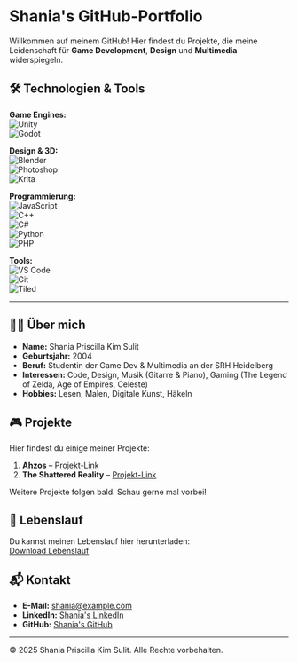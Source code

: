 # Shania's GitHub-Portfolio

Willkommen auf meinem GitHub! Hier findest du Projekte, die meine Leidenschaft für **Game Development**, **Design** und **Multimedia** widerspiegeln.

## 🛠️ **Technologien & Tools**

**Game Engines:**  
![Unity](https://img.shields.io/badge/Engine-Unity-black?logo=unity&logoColor=white)  
![Godot](https://img.shields.io/badge/Engine-Godot-blue?logo=godot-engine&logoColor=white)

**Design & 3D:**  
![Blender](https://img.shields.io/badge/3D-Blender-orange?logo=blender&logoColor=white)  
![Photoshop](https://img.shields.io/badge/Design-Photoshop-blue?logo=adobe-photoshop&logoColor=white)  
![Krita](https://img.shields.io/badge/Design-Krita-green?logo=krita&logoColor=white)  

**Programmierung:**  
![JavaScript](https://img.shields.io/badge/Programming-JavaScript-yellow?logo=javascript&logoColor=white)  
![C++](https://img.shields.io/badge/Programming-C++-blue?logo=cplusplus&logoColor=white)  
![C#](https://img.shields.io/badge/Programming-C%23-blue?logo=csharp&logoColor=white)  
![Python](https://img.shields.io/badge/Programming-Python-blue?logo=python&logoColor=white)  
![PHP](https://img.shields.io/badge/Programming-PHP-blue?logo=php&logoColor=white)  

**Tools:**  
![VS Code](https://img.shields.io/badge/Editor-VS%20Code-blue?logo=visual-studio-code&logoColor=white)  
![Git](https://img.shields.io/badge/Version%20Control-Git-orange?logo=git&logoColor=white)  
![Tiled](https://img.shields.io/badge/Tool-Tiled-blue?logo=tiled&logoColor=white)

---

## 👩‍💻 **Über mich**

- **Name:** Shania Priscilla Kim Sulit  
- **Geburtsjahr:** 2004  
- **Beruf:** Studentin der Game Dev & Multimedia an der SRH Heidelberg  
- **Interessen:** Code, Design, Musik (Gitarre & Piano), Gaming (The Legend of Zelda, Age of Empires, Celeste)  
- **Hobbies:** Lesen, Malen, Digitale Kunst, Häkeln  

## 🎮 **Projekte**

Hier findest du einige meiner Projekte:

1. **Ahzos** – [Projekt-Link](#)
2. **The Shattered Reality** – [Projekt-Link](#)

Weitere Projekte folgen bald. Schau gerne mal vorbei!

## 📄 **Lebenslauf**

Du kannst meinen Lebenslauf hier herunterladen:  
[Download Lebenslauf](https://raw.githubusercontent.com/DEINUSERNAME/DEINREPO/main/lebenslauf.pdf)

## 📬 **Kontakt**

- **E-Mail:** [shania@example.com](mailto:shania@example.com)  
- **LinkedIn:** [Shania's LinkedIn](https://www.linkedin.com/in/shania)  
- **GitHub:** [Shania's GitHub](https://github.com/DEINUSERNAME)  

---

© 2025 Shania Priscilla Kim Sulit. Alle Rechte vorbehalten.
